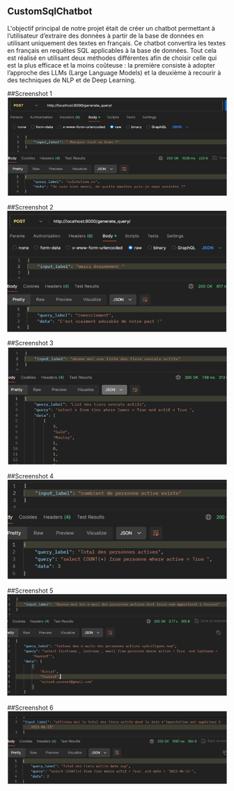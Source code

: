 ## CustomSqlChatbot

L'objectif principal de notre projet était de créer un chatbot permettant à l’utilisateur d’extraire des données à partir de la base de données en utilisant uniquement des textes en français. Ce chatbot convertira les textes en français en requêtes SQL applicables à la base de données. Tout cela est réalisé en utilisant deux méthodes différentes afin de choisir celle qui est la plus efficace et la moins coûteuse : la première consiste à adopter l’approche des LLMs (Large Language Models) et la deuxième à recourir à des techniques de NLP et de Deep Learning.

##Screenshot 1
![Screenshot of CustomSqlChatbot API ](./screenshot1.PNG)


##Screenshot 2
![Screenshot of CustomSqlChatbot API ](./screenshot2.PNG)


##Screenshot 3
![Screenshot of CustomSqlChatbot API ](./screenshot3.PNG)


##Screenshot 4
![Screenshot of CustomSqlChatbot API ](./screenshot4.PNG)


##Screenshot 5
![Screenshot of CustomSqlChatbot API ](./screenshot5.PNG)


##Screenshot 6
![Screenshot of CustomSqlChatbot API ](./screenshot6.PNG)

